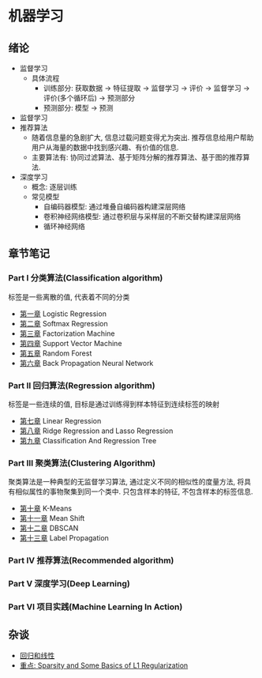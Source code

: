 # 机器学习

## 绪论
- 监督学习
    - 具体流程
        - 训练部分: 获取数据 → 特征提取 → 监督学习 → 评价 → 监督学习 → 评价(多个循环后) → 预测部分
        - 预测部分: 模型 → 预测
- 监督学习
- 推荐算法
    - 随着信息量的急剧扩大, 信息过载问题变得尤为突出. 推荐信息给用户帮助用户从海量的数据中找到感兴趣、有价值的信息.
    - 主要算法有: 协同过滤算法、基于矩阵分解的推荐算法、基于图的推荐算法.
- 深度学习
    - 概念: 逐层训练
    - 常见模型
        - 自编码器模型: 通过堆叠自编码器构建深层网络
        - 卷积神经网络模型: 通过卷积层与采样层的不断交替构建深层网络
        - 循环神经网络

## 章节笔记

### Part Ⅰ 分类算法(Classification algorithm)
标签是一些离散的值, 代表着不同的分类

- [第一章](ChapterNote/Part1-Classification/Chapter1-Logistic-Regression.md) Logistic Regression
- [第二章](ChapterNote/Part1-Classification/Chapter2-Softmax-Regression.md) Softmax Regression
- [第三章](ChapterNote/Part1-Classification/Chapter3-Factorization-Machine.md) Factorization Machine
- [第四章](ChapterNote/Part1-Classification/Chapter4-Support-Vector-Machine.md) Support Vector Machine
- [第五章](ChapterNote/Part1-Classification/Chapter5-Random-Forest.md) Random Forest
- [第六章](ChapterNote/Part1-Classification/Chapter6-Back-Propagation.md) Back Propagation Neural Network

### Part Ⅱ 回归算法(Regression algorithm)
标签是一些连续的值, 目标是通过训练得到样本特征到连续标签的映射

- [第七章](ChapterNote/Part2-Regression/Chapter7-Linear-Regression.md) Linear Regression
- [第八章](ChapterNote/Part2-Regression/Chapter8-RidgeAndLasso-Regression.md) Ridge Regression and Lasso Regression
- [第九章](ChapterNote/Part2-Regression/Chapter9-CART-Regression.md) Classification And Regression Tree

### Part Ⅲ 聚类算法(Clustering Algorithm)
聚类算法是一种典型的无监督学习算法, 通过定义不同的相似性的度量方法, 将具有相似属性的事物聚集到同一个类中.
只包含样本的特征, 不包含样本的标签信息.
- [第十章](ChapterNote/Part3-Clustering/Chapter10-K-Means.md) K-Means
- [第十一章](ChapterNote/Part3-Clustering/Chapter11-Mean-Shift.md) Mean Shift
- [第十二章](ChapterNote/Part3-Clustering/Chapter12-DBSCAN.md) DBSCAN
- [第十三章](ChapterNote/Part3-Clustering/Chapter13-Label-Propagation.md) Label Propagation

### Part Ⅳ 推荐算法(Recommended algorithm)

### Part Ⅴ 深度学习(Deep Learning)

### Part Ⅵ 项目实践(Machine Learning In Action)

## 杂谈

- [回归和线性](https://blog.csdn.net/hzw19920329/article/details/77200475)
- [重点: Sparsity and Some Basics of L1 Regularization](http://freemind.pluskid.org/machine-learning/sparsity-and-some-basics-of-l1-regularization/#ed61992b37932e208ae114be75e42a3e6dc34cb3) 